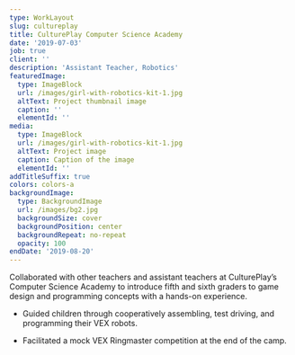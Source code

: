 ```yaml
---
type: WorkLayout
slug: cultureplay
title: CulturePlay Computer Science Academy
date: '2019-07-03'
job: true
client: ''
description: 'Assistant Teacher, Robotics'
featuredImage:
  type: ImageBlock
  url: /images/girl-with-robotics-kit-1.jpg
  altText: Project thumbnail image
  caption: ''
  elementId: ''
media:
  type: ImageBlock
  url: /images/girl-with-robotics-kit-1.jpg
  altText: Project image
  caption: Caption of the image
  elementId: ''
addTitleSuffix: true
colors: colors-a
backgroundImage:
  type: BackgroundImage
  url: /images/bg2.jpg
  backgroundSize: cover
  backgroundPosition: center
  backgroundRepeat: no-repeat
  opacity: 100
endDate: '2019-08-20'
---
```


Collaborated with other teachers and assistant teachers at CulturePlay’s Computer Science Academy to introduce fifth and sixth graders to game design and programming concepts with a hands-on experience. 

- Guided children through cooperatively assembling, test driving, and programming their VEX robots. 

<!---->

- Facilitated a mock VEX Ringmaster competition at the end of the camp. 
